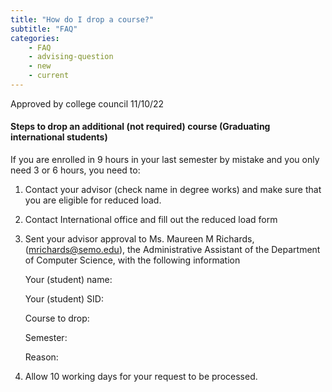 ```yaml
---
title: "How do I drop a course?"
subtitle: "FAQ"
categories:
    - FAQ
    - advising-question
    - new
    - current
---
```

Approved by college council 11/10/22

#### Steps to drop an additional (not required) course (Graduating international students)

If you are enrolled in 9 hours in your last semester by mistake and you only need 3 or 6 hours, you need to:

1. Contact your advisor (check name in degree works) and make sure that you are eligible for reduced load.
2. Contact International office and fill out the reduced load form
3. Sent your advisor approval to Ms. Maureen M Richards,  (mrichards@semo.edu), the Administrative Assistant of the Department of Computer Science, with the following information<br>

     Your (student) name:

     Your (student) SID:

     Course to drop:

     Semester:

     Reason:
     
4. Allow 10 working days for your request to be processed.
 